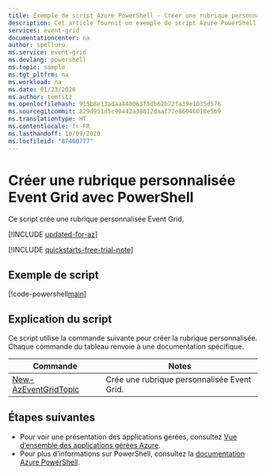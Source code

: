 ```yaml
---
title: Exemple de script Azure PowerShell - Créer une rubrique personnalisée | Microsoft Docs
description: Cet article fournit un exemple de script Azure PowerShell qui montre comment créer une rubrique personnalisée Event Grid.
services: event-grid
documentationcenter: na
author: spelluru
ms.service: event-grid
ms.devlang: powershell
ms.topic: sample
ms.tgt_pltfrm: na
ms.workload: na
ms.date: 01/23/2020
ms.author: tomfitz
ms.openlocfilehash: 915b8e13adaa440063f5db62b72fa39e1035d576
ms.sourcegitcommit: 829d951d5c90442a38012daaf77e86046018e5b9
ms.translationtype: HT
ms.contentlocale: fr-FR
ms.lasthandoff: 10/09/2020
ms.locfileid: "87460777"
---
```

# <a name="create-event-grid-custom-topic-with-powershell"></a>Créer une rubrique personnalisée Event Grid avec PowerShell

Ce script crée une rubrique personnalisée Event Grid.

[!INCLUDE [updated-for-az](../../../includes/updated-for-az.md)]

[!INCLUDE [quickstarts-free-trial-note](../../../includes/quickstarts-free-trial-note.md)]

## <a name="sample-script"></a>Exemple de script

[!code-powershell[main](../../../powershell_scripts/event-grid/create-custom-topic/create-custom-topic.ps1 "Create custom topic")]

## <a name="script-explanation"></a>Explication du script

Ce script utilise la commande suivante pour créer la rubrique personnalisée. Chaque commande du tableau renvoie à une documentation spécifique.

| Commande | Notes |
|---|---|
| [New-AzEventGridTopic](/powershell/module/az.eventgrid/new-azeventgridtopic) | Crée une rubrique personnalisée Event Grid. |

## <a name="next-steps"></a>Étapes suivantes

* Pour voir une présentation des applications gérées, consultez [Vue d’ensemble des applications gérées Azure](../overview.md).
* Pour plus d’informations sur PowerShell, consultez la [documentation Azure PowerShell](/powershell/azure/get-started-azureps).
